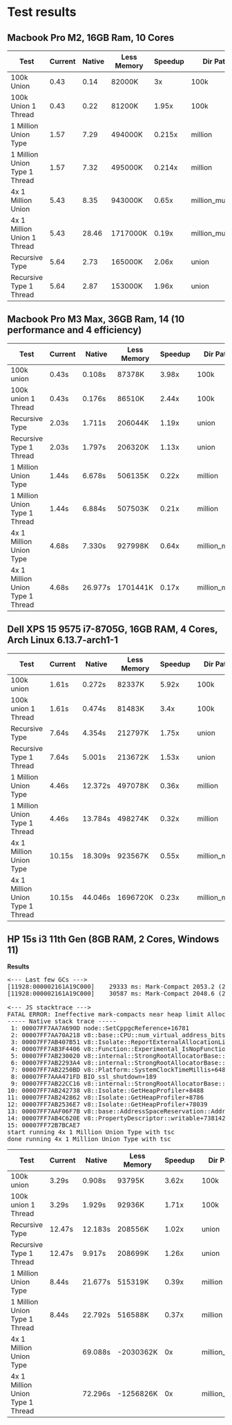# Test results

## Macbook Pro M2, 16GB Ram, 10 Cores

| Test                          | Current | Native | Less Memory | Speedup | Dir Path         |
|-------------------------------|---------|--------|-------------|---------|------------------|
| 100k Union                    | 0.43    | 0.14   | 82000K      | 3x      | 100k             |
| 100k Union 1 Thread           | 0.43    | 0.22   | 81200K      | 1.95x   | 100k             |
| 1 Million Union Type          | 1.57    | 7.29   | 494000K     | 0.215x  | million          |
| 1 Million Union Type 1 Thread | 1.57    | 7.32   | 495000K     | 0.214x  | million          |
| 4x 1 Million Union            | 5.43    | 8.35   | 943000K     | 0.65x   | million_multiple |
| 4x 1 Million Union 1 Thread   | 5.43    | 28.46  | 1717000K    | 0.19x   | million_multiple |
| Recursive Type                | 5.64    | 2.73   | 165000K     | 2.06x   | union            |
| Recursive Type 1 Thread       | 5.64    | 2.87   | 153000K     | 1.96x   | union            |

## Macbook Pro M3 Max, 36GB Ram, 14 (10 performance and 4 efficiency)

| Test                                | Current | Native   | Less Memory   | Speedup | Dir Path             |
| ----------------------------------- | ------- | -------- | ------------- | ------- | -------------------- |
| 100k union                          | 0.43s   | 0.108s   | 87378K        | 3.98x   | 100k                 |
| 100k union 1 Thread                 | 0.43s   | 0.176s   | 86510K        | 2.44x   | 100k                 |
| Recursive Type                      | 2.03s   | 1.711s   | 206044K       | 1.19x   | union                |
| Recursive Type 1 Thread             | 2.03s   | 1.797s   | 206320K       | 1.13x   | union                |
| 1 Million Union Type                | 1.44s   | 6.678s   | 506135K       | 0.22x   | million              |
| 1 Million Union Type 1 Thread       | 1.44s   | 6.884s   | 507503K       | 0.21x   | million              |
| 4x 1 Million Union Type             | 4.68s   | 7.330s   | 927998K       | 0.64x   | million_multi        |
| 4x 1 Million Union Type 1 Thread    | 4.68s   | 26.977s  | 1701441K      | 0.17x   | million_multi        |

## Dell XPS 15 9575 i7-8705G, 16GB RAM, 4 Cores, Arch Linux 6.13.7-arch1-1

| Test                             | Current | Native  | Less Memory | Speedup | Dir Path      |
| -------------------------------- | ------- | ------- | ----------- | ------- | ------------- |
| 100k union                       | 1.61s   | 0.272s  | 82337K      | 5.92x   | 100k          |
| 100k union 1 Thread              | 1.61s   | 0.474s  | 81483K      | 3.4x    | 100k          |
| Recursive Type                   | 7.64s   | 4.354s  | 212797K     | 1.75x   | union         |
| Recursive Type 1 Thread          | 7.64s   | 5.001s  | 213672K     | 1.53x   | union         |
| 1 Million Union Type             | 4.46s   | 12.372s | 497078K     | 0.36x   | million       |
| 1 Million Union Type 1 Thread    | 4.46s   | 13.784s | 498274K     | 0.32x   | million       |
| 4x 1 Million Union Type          | 10.15s  | 18.309s | 923567K     | 0.55x   | million_multi |
| 4x 1 Million Union Type 1 Thread | 10.15s  | 44.046s | 1696720K    | 0.23x   | million_multi |

## HP 15s i3 11th Gen (8GB RAM, 2 Cores, Windows 11)


**Results**

<pre>
<--- Last few GCs --->
[11928:000002161A19C000]    29333 ms: Mark-Compact 2053.2 (2056.4) -> 2046.6 (2049.8) MB, pooled: 0 MB, 1224.27 / 0.00 ms  (average mu = 0.193, current mu = 0.049) allocation failure; scavenge might not succeed
[11928:000002161A19C000]    30587 ms: Mark-Compact 2048.6 (2049.8) -> 2048.6 (2057.8) MB, pooled: 0 MB, 1180.90 / 0.00 ms  (average mu = 0.128, current mu = 0.058) allocation failure; scavenge might not succeed

<--- JS stacktrace --->
FATAL ERROR: Ineffective mark-compacts near heap limit Allocation failed - JavaScript heap out of memory
----- Native stack trace -----
 1: 00007FF7AA7A690D node::SetCppgcReference+16781
 2: 00007FF7AA70A218 v8::base::CPU::num_virtual_address_bits+98760
 3: 00007FF7AB407B51 v8::Isolate::ReportExternalAllocationLimitReached+65
 4: 00007FF7AB3F4406 v8::Function::Experimental_IsNopFunction+2694
 5: 00007FF7AB230020 v8::internal::StrongRootAllocatorBase::StrongRootAllocatorBase+33824
 6: 00007FF7AB2293A4 v8::internal::StrongRootAllocatorBase::StrongRootAllocatorBase+6052
 7: 00007FF7AB2250BD v8::Platform::SystemClockTimeMillis+648333
 8: 00007FF7AAA471FD BIO_ssl_shutdown+189
 9: 00007FF7AB22CC16 v8::internal::StrongRootAllocatorBase::StrongRootAllocatorBase+20502
10: 00007FF7AB242738 v8::Isolate::GetHeapProfiler+8488
11: 00007FF7AB242862 v8::Isolate::GetHeapProfiler+8786
12: 00007FF7AB2536E7 v8::Isolate::GetHeapProfiler+78039
13: 00007FF7AAF06F7B v8::base::AddressSpaceReservation::AddressSpaceReservation+330075
14: 00007FF7AB4C620E v8::PropertyDescriptor::writable+738142
15: 00007FF72B7BCAE7 
start running 4x 1 Million Union Type with tsc  
done running 4x 1 Million Union Type with tsc
</pre>



| Test                             | Current | Native   | Less Memory | Speedup | Dir Path      |
| -------------------------------- | ------- | -------- | ----------- | ------- | ------------- |
| 100k union                       | 3.29s   | 0.908s   | 93795K      | 3.62x   | 100k          |
| 100k union 1 Thread              | 3.29s   | 1.929s   | 92936K      | 1.71x   | 100k          |
| Recursive Type                   | 12.47s  | 12.183s  | 208556K     | 1.02x   | union         |
| Recursive Type 1 Thread          | 12.47s  | 9.917s   | 208699K     | 1.26x   | union         |
| 1 Million Union Type             | 8.44s   | 21.677s  | 515319K     | 0.39x   | million       |
| 1 Million Union Type 1 Thread    | 8.44s   | 22.792s  | 516588K     | 0.37x   | million       |
| 4x 1 Million Union Type          |         | 69.088s  | -2030362K   | 0x      | million_multi |
| 4x 1 Million Union Type 1 Thread |         | 72.296s  | -1256826K   | 0x      | million_multi |